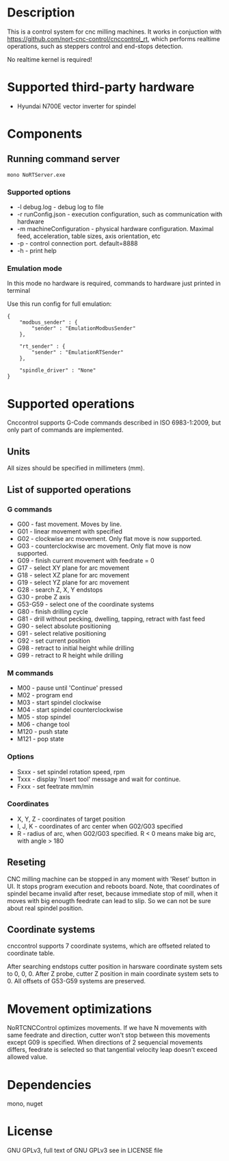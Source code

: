 # Description

This is a control system for cnc milling machines. It works in conjuction with https://github.com/nort-cnc-control/cnccontrol_rt,
which performs realtime operations, such as steppers control and end-stops detection.

No realtime kernel is required!

# Supported third-party hardware

- Hyundai N700E vector inverter for spindel

# Components

## Running command server

`mono NoRTServer.exe`

### Supported options
- -l debug.log - debug log to file
- -r runConfig.json - execution configuration, such as communication with hardware
- -m machineConfiguration - physical hardware configuration. Maximal feed, acceleration, table sizes, axis orientation, etc
- -p - control connection port. default=8888
- -h - print help

### Emulation mode

In this mode no hardware is required, commands to hardware just printed in terminal


Use this run config for full emulation:
```
{
    "modbus_sender" : {
        "sender" : "EmulationModbusSender"
    },

    "rt_sender" : {
        "sender" : "EmulationRTSender"
    },

    "spindle_driver" : "None"
}
```

# Supported operations

Cnccontrol supports G-Code commands described in ISO 6983-1:2009,
but only part of commands are implemented.

## Units

All sizes should be specified in millimeters (mm).

## List of supported operations

### G commands

- G00 - fast movement. Moves by line.
- G01 - linear movement with specified
- G02 - clockwise arc movement. Only flat move is now supported.
- G03 - counterclockwise arc movement. Only flat move is now supported.
- G09 - finish current movement with feedrate = 0
- G17 - select XY plane for arc movement
- G18 - select XZ plane for arc movement
- G19 - select YZ plane for arc movement
- G28 - search Z, X, Y endstops
- G30 - probe Z axis
- G53-G59 - select one of the coordinate systems
- G80 - finish drilling cycle
- G81 - drill without pecking, dwelling, tapping, retract with fast feed
- G90 - select absolute positioning
- G91 - select relative positioning
- G92 - set current position
- G98 - retract to initial height while drilling
- G99 - retract to R height while drilling

### M commands

- M00 - pause until 'Continue' pressed
- M02 - program end
- M03 - start spindel clockwise
- M04 - start spindel counterclockwise
- M05 - stop spindel
- M06 - change tool
- M120 - push state
- M121 - pop state

### Options

- Sxxx - set spindel rotation speed, rpm
- Txxx - display 'Insert tool' message and wait for continue.
- Fxxx - set feetrate mm/min

### Coordinates

- X, Y, Z - coordinates of target position
- I, J, K - coordinates of arc center when G02/G03 specified
- R - radius of arc, when G02/G03 specified. R < 0 means make big arc, with angle > 180

## Reseting

CNC milling machine can be stopped in any moment with 'Reset' button in UI. It stops program execution and reboots board.
Note, that coordinates of spindel became invalid after reset, because immediate stop of mill, when it moves with big enougth feedrate can lead to slip. So we can not be sure about real spindel position.

## Coordinate systems

cnccontrol supports 7 coordinate systems, which are offseted related to coordinate table.

After searching endstops cutter position in harsware coordinate system sets to 0, 0, 0. After Z probe, cutter Z position in main coordinate system sets to 0. All offsets of G53-G59 systems are preserved.

# Movement optimizations

NoRTCNCControl optimizes movements. If we have N movements with same feedrate and direction, cutter won't stop between this movements except G09 is specified. When directions of 2 sequencial movements differs, feedrate is selected so that tangential velocity leap doesn't exceed allowed value.

# Dependencies

mono, nuget

# License

GNU GPLv3, full text of GNU GPLv3 see in LICENSE file
